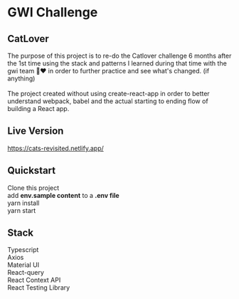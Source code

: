 # GWI Challenge

## CatLover

The purpose of this project is to re-do the Catlover challenge 6 months after the 1st time using the stack and patterns I learned during that time with the gwi team 🤘&#10084; in order to further practice and see what's changed. (if anything) <br /><br/>
The project created without using create-react-app in order to better understand webpack, babel and the actual starting to ending flow of building a React app.

## Live Version

https://cats-revisited.netlify.app/

## Quickstart

Clone this project <br />
add <strong>env.sample content</strong> to a <strong>.env file</strong> <br/>
yarn install <br />
yarn start

## Stack

Typescript <br />
Axios <br />
Material UI <br />
React-query <br />
React Context API <br />
React Testing Library
